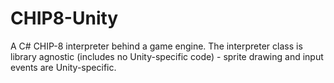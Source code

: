 # CHIP8-Unity
A C# CHIP-8 interpreter behind a game engine. The interpreter class is library agnostic (includes no Unity-specific code) - sprite drawing and input events are Unity-specific.
